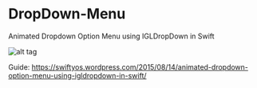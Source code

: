 # DropDown-Menu
Animated Dropdown Option Menu using IGLDropDown in Swift


![alt tag](https://swiftyos.files.wordpress.com/2015/08/screen-shot-2015-08-14-at-9-53-14-pm.png?w=343&h=613)

Guide: https://swiftyos.wordpress.com/2015/08/14/animated-dropdown-option-menu-using-igldropdown-in-swift/
